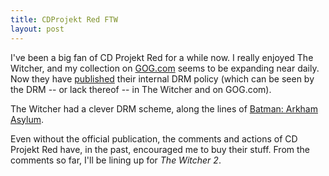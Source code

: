 ```yaml
---
title: CDProjekt Red FTW
layout: post
---
```

I've been a big fan of CD Projekt Red for a while now. I really enjoyed The Witcher, and my collection on [GOG.com](http://gog.com) seems to be expanding near daily. Now they have [published](http://tw2.thewitcher.com/forum/index.php?topic=29226.0) their internal DRM policy (which can be seen by the DRM -- or lack thereof -- in The Witcher and on GOG.com).

The Witcher had a clever DRM scheme, along the lines of [Batman: Arkham Asylum](http://www.escapistmagazine.com/news/view/94524-Arkham-Asylum-Pirates-Get-a-Gimpy-Batman).

Even without the official publication, the comments and actions of CD Projekt Red have, in the past, encouraged me to buy their stuff. From the comments so far, I'll be lining up for _The Witcher 2_.